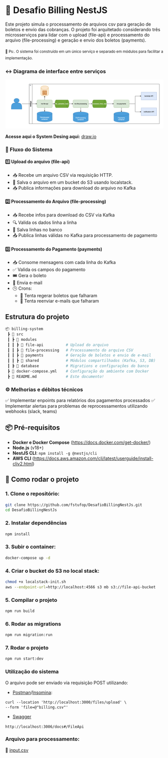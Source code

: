 # 🚀 Desafio Billing NestJS

Este projeto simula o processamento de arquivos csv para geração de boletos e envio das cobranças. O projeto foi arquitetado considerando três microsserviços para lidar com o upload (file-api) e processamento do arquivo (file-processing) e geração e envio dos boletos (payments).
 
 <sub>📝 Ps:. O sistema foi construído em um único serviço e separado em módulos para facilitar a implementação.<sub>

### ↔️ Diagrama de interface entre serviços
![Image](image.png)

**Acesse aqui o System Desing aqui:** [draw.io](https://app.diagrams.net/#G1gcWv834mgndpiX_FCwXBhEVJ6H1smiG-#%7B%22pageId%22%3A%22CjcySUKGoNqSamZx-iUz%22%7D)

### 🔄 Fluxo do Sistema

#### 1️⃣ Upload do arquivo (file-api)
- 📥 Recebe um arquivo CSV via requisição HTTP.
- 💾 Salva o arquivo em um bucket do S3 usando localstack.
- 📥 Publica informações para download do arquivo no Kafka

#### 2️⃣ Processamento do Arquivo (file-processing)

- 📥 Recebe infos para download do CSV via Kafka
- 🔍 Valida os dados linha a linha
- 📝 Salva linhas no banco
- 📤 Publica linhas válidas no Kafka para processamento de pagamento

#### 3️⃣ Processamento do Pagamento (payments)
- 📥 Consome mensagens com cada linha do Kafka
- ✅ Valida os campos do pagamento
- 🎟️ Gera o boleto
- 📩 Envia e-mail
- 🕒 Crons:
   - 🔁 Tenta regerar boletos que falharam
   - 📨 Tenta reenviar e-mails que falharam

## Estrutura do projeto

```sh
📦 billing-system
 ┣ 📂 src
 ┃ ┣ 📂 modules
 ┃ ┃ ┣ 📂 file-api          # Upload do arquivo
 ┃ ┃ ┣ 📂 file-processing   # Processamento do arquivo CSV
 ┃ ┃ ┣ 📂 payments          # Geração de boletos e envio de e-mail
 ┃ ┃ ┣ 📂 shared            # Módulos compartilhados (Kafka, S3, DB)
 ┃ ┣ 📂 database            # Migrations e configurações do banco
 ┣ 📜 docker-compose.yml    # Configuração do ambiente com Docker
 ┣ 📜 README.md             # Este documento!
```

### ⚙️ Melhorias e débitos técnicos

✅ Implementar enpoints para relatórios dos pagamentos processados
✅ Implementar alertas para problemas de reprocessamentos utilizando webhooks (slack, teams)

## 📦 Pré-requisitos
- **Docker e Docker Compose** (https://docs.docker.com/get-docker/)
- **Node.js** (v18+)
- **NestJS CLI**: `npm install -g @nestjs/cli`
- **AWS CLI** (https://docs.aws.amazon.com/cli/latest/userguide/install-cliv2.html)

## 🚀 Como rodar o projeto

### 1. Clone o repositório:
   ```sh
   git clone https://github.com/fstufop/DesafioBillingNestJs.git
   cd DesafioBillingNestJs
   ```

### 2. Instalar dependências
   ```sh
npm install
   ```
### 3. Subir o container:
```sh
docker-compose up -d
```
### 4. Criar o bucket do S3 no local stack:
```sh
chmod +x localstack-init.sh
aws --endpoint-url=http://localhost:4566 s3 mb s3://file-api-bucket
```
### 5. Compilar o projeto
```sh
npm run build
```
### 6. Rodar as migrations
```sh
npm run migration:run
```
### 7. Rodar o projeto
```sh
npm run start:dev
```

### Utilização do sistema
O arquivo pode ser enviado via requisição POST utilizando:
- [Postman](https://www.postman.com)/[Insomina](https://insomnia.rest/download):
```
curl --location 'http://localhost:3000/files/upload' \
--form 'file=@"billing.csv"'
```

- [Swagger](http://localhost:3006/docs#/FileApi)

`http://localhost:3006/docs#/FileApi`

### Arquivo para processamento:
📄 [input.csv](https://file.notion.so/f/f/59520267-1a82-407d-90da-7f3c8d88bf7d/782b942b-d6a0-4a54-b6f5-f015c74bb95f/input.csv?table=block&id=a3b4d8af-1895-4767-8a15-2010cbd6d745&spaceId=59520267-1a82-407d-90da-7f3c8d88bf7d&expirationTimestamp=1741197600000&signature=WyTPYsKj1aSukRZ7C6PbcrCHLBEAVv19n0wGN9PFHWk&downloadName=input.csv)